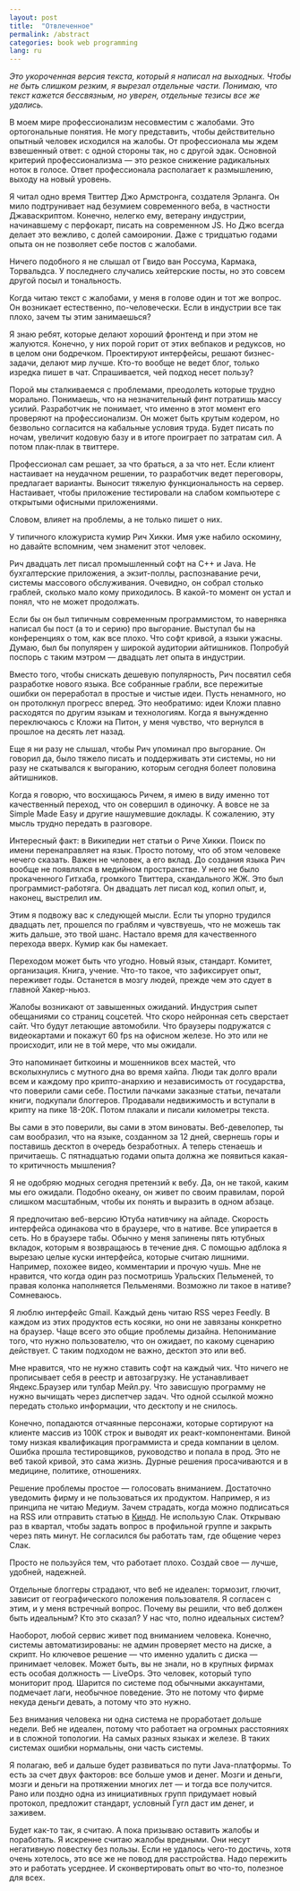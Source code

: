 ```yaml
---
layout: post
title:  "Отвлеченное"
permalink: /abstract
categories: book web programming
lang: ru
---
```


*Это укороченная версия текста, который я написал на выходных. Чтобы не быть
слишком резким, я вырезал отдельные части. Понимаю, что текст кажется
бессвязным, но уверен, отдельные тезисы все же удались.*

В моем мире профессионализм несовместим с жалобами. Это ортогональные
понятия. Не могу представить, чтобы действительно опытный человек исходился на
жалобы. От профессионала мы ждем взвешенный ответ: с одной стороны так, но с
другой эдак. Основной критерий профессионализма — это резкое снижение
радикальных ноток в голосе. Ответ профессионала располагает к размышлению,
выходу на новый уровень.

Я читал одно время Твиттер Джо Армстронга, создателя Эрланга. Он мило
подтрунивает над безумием современного веба, в частности Джаваскриптом. Конечно,
нелегко ему, ветерану индустрии, начинавшему с перфокарт, писать на современном
JS. Но Джо всегда делает это вежливо, с долей самоиронии. Даже с тридцатью
годами опыта он не позволяет себе постов с жалобами.

Ничего подобного я не слышал от Гвидо ван Россума, Кармака, Торвальдса. У
последнего случались хейтерские посты, но это совсем другой посыл и тональность.

Когда читаю текст с жалобами, у меня в голове один и тот же вопрос. Он возникает
естественно, по-человечески. Если в индустрии все так плохо, зачем ты этим
занимаешься?

Я знаю ребят, которые делают хороший фронтенд и при этом не жалуются. Конечно, у
них порой горит от этих вебпаков и редуксов, но в целом они
бодречком. Проектируют интерфейсы, решают бизнес-задачи, делают мир
лучше. Кто-то вообще не ведет блог, только изредка пишет в чат. Спрашивается,
чей подход несет пользу?

Порой мы сталкиваемся с проблемами, преодолеть которые трудно
морально. Понимаешь, что на незначительный финт потратишь массу
усилий. Разработчик не понимает, что именно в этот момент его проверяют на
профессионализм. Он может быть крутым кодером, но безвольно согласится на
кабальные условия труда. Будет писать по ночам, увеличит кодовую базу и в итоге
проиграет по затратам сил. А потом плак-плак в твиттере.

Профессионал сам решает, за что браться, а за что нет. Если клиент настаивает на
неудачном решении, то разработчик ведет переговоры, предлагает варианты. Выносит
тяжелую функциональность на сервер. Настаивает, чтобы приложение тестировали на
слабом компьютере с открытыми офисными приложениями.

Словом, влияет на проблемы, а не только пишет о них.

У типичного кложуриста кумир Рич Хикки. Имя уже набило оскомину, но давайте
вспомним, чем знаменит этот человек.

Рич двадцать лет писал промышленный софт на C++ и Java. Не бухгалтерские
приложения, а экзит-поллы, распознавание речи, системы массового
обслуживания. Очевидно, он собрал столько граблей, сколько мало кому
приходилось. В какой-то момент он устал и понял, что не может продолжать.

Если бы он был типичным современным программистом, то наверняка написал бы пост
(а то и серию) про выгорание. Выступал бы на конференциях о том, как все
плохо. Что софт кривой, а языки ужасны. Думаю, был бы популярен у широкой
аудитории айтишников. Попробуй поспорь с таким мэтром — двадцать лет опыта в
индустрии.

Вместо того, чтобы снискать дешевую популярность, Рич посвятил себя разработке
нового языка. Все собранные грабли, все пережитые ошибки он переработал в
простые и чистые идеи. Пусть ненамного, но он протолкнул прогресс вперед. Это
необратимо: идеи Кложи плавно расходятся по другим языкам и технологиям. Когда я
вынужденно переключаюсь с Кложи на Питон, у меня чувство, что вернулся в прошлое
на десять лет назад.

Еще я ни разу не слышал, чтобы Рич упоминал про выгорание. Он говорил да, было
тяжело писать и поддерживать эти системы, но ни разу не скатывался к выгоранию,
которым сегодня болеет половина айтишников.

Когда я говорю, что восхищаюсь Ричем, я имею в виду именно тот качественный
переход, что он совершил в одиночку. А вовсе не за Simple Made Easy и другие
нашумевшие доклады. К сожалению, эту мысль трудно передать в разговоре.

Интересный факт: в Википедии нет статьи о Риче Хикки. Поиск по имени
перенаправляет на язык. Просто потому, что об этом человеке нечего
сказать. Важен не человек, а его вклад. До создания языка Рич вообще не
появлялся в медийном пространстве. У него не было прокаченного Гитхаба, громкого
Твиттера, скандального ЖЖ. Это был программист-работяга. Он двадцать лет писал
код, копил опыт, и, наконец, выстрелил им.

Этим я подвожу вас к следующей мысли. Если ты упорно трудился двадцать лет,
прошелся по граблям и чувствуешь, что не можешь так жить дальше, это твой
шанс. Настало время для качественного перехода вверх. Кумир как бы намекает.

Переходом может быть что угодно. Новый язык, стандарт. Комитет,
организация. Книга, учение. Что-то такое, что зафикcирует опыт, переживет
годы. Останется в мозгу людей, прежде чем это сдует в главной Хакер-ньюз.

Жалобы возникают от завышенных ожиданий. Индустрия сыпет обещаниями со страниц
соцсетей. Что скоро нейронная сеть сверстает сайт. Что будут летающие
автомобили. Что браузеры подружатся с видеокартами и покажут 60 fps на офисном
железе. Но это или не происходит, или не в той мере, что мы ожидали.

Это напоминает биткоины и мошенников всех мастей, что всколыхнулись с мутного
дна во время хайпа. Люди так долго врали всем и каждому про крипто-анархию и
независимость от государства, что поверили сами себе. Постили пачками заказные
статьи, печатали книги, подкупали блоггеров. Продавали недвижимость и вступали в
крипту на пике 18-20К. Потом плакали и писали километры текста.

Вы сами в это поверили, вы сами в этом виноваты. Веб-девелопер, ты сам
вообразил, что на языке, созданном за 12 дней, свернешь горы и поставишь десктоп
в очередь безработных. А теперь стенаешь и причитаешь. С пятнадцатью годами
опыта должна же появиться какая-то критичность мышления?

Я не одобряю модных сегодня претензий к вебу. Да, он не такой, каким мы его
ожидали. Подобно океану, он живет по своим правилам, порой слишком масштабным,
чтобы их понять и выразить в одном абзаце.

Я предпочитаю веб-версию Ютуба нативчику на айпаде. Скорость интерфейса
одинакова что в браузере, что в нативе. Все упирается в сеть. Но в браузере
табы. Обычно у меня запинены пять ютубных вкладок, которым я возвращаюсь в
течение дня. С помощью адблока я вырезаю целые куски интерфейса, которые считаю
лишними. Например, похожее видео, комментарии и прочую чушь. Мне не нравится,
что когда один раз посмотришь Уральских Пельменей, то правая колонка наполняется
Пельменями. Возможно ли такое в нативе? Сомневаюсь.

Я люблю интерфейс Gmail. Каждый день читаю RSS через Feedly. В каждом из этих
продуктов есть косяки, но они не завязаны конкретно на браузер. Чаще всего это
общие проблемы дизайна. Непонимание того, что нужно пользователю, что он
ожидает, по какому сценарию действует. С таким подходом не важно, десктоп это
или веб.

Мне нравится, что не нужно ставить софт на каждый чих. Что ничего не прописывает
себя в реестр и автозагрузку. Не устанавливает Яндекс.Браузер или тулбар
Мейл.ру. Что зависшую программу не нужно вычищать через диспетчер задач. Что
одной ссылкой можно передать столько информации, что десктопу и не снилось.

Конечно, попадаются отчаянные персонажи, которые сортируют на клиенте массив из
100К строк и выводят их реакт-компонентами. Виной тому низкая квалификация
программиста и среда компании в целом. Ошибка прошла тестировщиков, руководство
и попала в прод. Это не веб такой кривой, это сама жизнь. Дурные решения
просачиваются и в медицине, политике, отношениях.

Решение проблемы простое — голосовать вниманием. Достаточно уведомить фирму и не
пользоваться их продуктом. Например, я из принципа не читаю Медиум. Зачем
страдать, когда можно подписаться на RSS или отправить статью в
[Киндл](/kindle). Не использую Слак. Открываю раз в квартал, чтобы задать вопрос
в профильной группе и закрыть через пять минут. Не согласился бы работать там,
где общение через Слак.

Просто не пользуйся тем, что работает плохо. Создай свое — лучше, удобней,
надежней.

Отдельные блоггеры страдают, что веб не идеален: тормозит, глючит, зависит от
географического положения пользователя. Я согласен с этим, и у меня встречный
вопрос. Почему вы решили, что веб должен быть идеальным? Кто это сказал? У нас
что, полно идеальных систем?

Наоборот, любой сервис живет под вниманием человека. Конечно, системы
автоматизированы: не админ проверяет место на диске, а скрипт. Но ключевое
решение — что именно удалить с диска — принимает человек. Может быть, вы не
знали, но в крупных фирмах есть особая должность — LiveOps. Это человек, который
тупо мониторит прод. Шарится по системе под обычными аккаунтами, подмечает лаги,
необычное поведение. Это не потому что фирме некуда деньги девать, а потому что
это нужно.

Без внимания человека ни одна система не проработает дольше недели. Веб не
идеален, потому что работает на огромных расстояниях и в сложной топологии. На
самых разных языках и железе. В таких системах ошибки нормальны, они часть
системы.

Я полагаю, веб и дальше будет развиваться по пути Java-платформы. То есть за
счет двух факторов: все больше умов и денег. Мозги и деньги, мозги и деньги на
протяжении многих лет — и тогда все получится. Рано или поздно одна из
инициативных групп придумает новый протокол, предложит стандарт, условный Гугл
даст им денег, и заживем.

Будет как-то так, я считаю. А пока призываю оставить жалобы и поработать. Я
искренне считаю жалобы вредными. Они несут негативную повестку без пользы. Если
не удалось чего-то достичь, хотя очень хотелось, это все же не повод для
расстройства. Надо пережить это и работать усерднее. И сконвертировать опыт во
что-то, полезное для всех.
